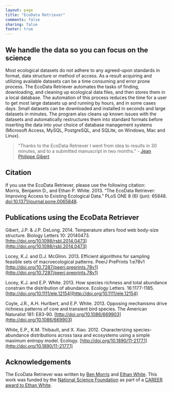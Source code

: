 ```yaml
---
layout: page
title: "EcoData Retriever"
comments: false
sharing: false
footer: true
--- 
```


## We handle the data so you can focus on the science

Most ecological datasets do not adhere to any agreed-upon standards in
format, data structure or method of access. As a result acquiring and
utilizing available datasets can be a time consuming and error prone
process. The EcoData Retriever automates the tasks of finding,
downloading, and cleaning up ecological data files, and then stores them
in a local database. The automation of this process reduces the time for
a user to get most large datasets up and running by hours, and in some
cases days. Small datasets can be downloaded and installed in seconds
and large datasets in minutes. The program also cleans up known issues
with the datasets and automatically restructures them into standard
formats before inserting the data into your choice of database
management systems (Microsoft Access, MySQL, PostgreSQL, and SQLite, on
Windows, Mac and Linux).

> "Thanks to the EcoData Retriever I went from idea to results in 30 minutes,
> and to a submitted manuscript in two months." - [Jean Philippe Gibert](http://jeanpgibert.weebly.com/)


## Citation

If you use the EcoData Retriever, please use the following citation:  
Morris, Benjamin D., and Ethan P. White. 2013. “The EcoData Retriever:
Improving Access to Existing Ecological Data.” PLoS ONE 8 (6) (jun):
65848.
[doi:10.1371/journal.pone.0065848](http://dx.plos.org/10.1371/journal.pone.0065848).

## Publications using the EcoData Retriever

Gibert, J.P. & J.P. DeLong. 2014. Temperature alters food web body-size
structure. Biology Letters
10: 20140473. [http://doi.org/10.1098/rsbl.2014.0473](http://doi.org/10.1098/rsbl.2014.0473)

Locey, K.J. and D.J. McGlinn. 2013. Efficient algorithms for sampling feasible sets of
macroecological patterns. PeerJ PrePrints 1:e78v1
[http://doi.org/10.7287/peerj.preprints.78v1](http://doi.org/10.7287/peerj.preprints.78v1)

Locey, K.J. and E.P. White. 2013. How species richness and total abundance
constrain the distribution of abundance. Ecology
Letters. 16:1177-1185. [http://doi.org/10.1111/ele.12154](http://doi.org/10.1111/ele.12154)

Coyle, J.R., A.H. Hurlbert, and E.P. White. 2013. Opposing mechanisms
drive richness patterns of core and transient bird species. The American
Naturalist 181: E83-90.
[http://doi.org/10.1086/669903](http://doi.org/10.1086/669903)

White, E.P., K.M. Thibault, and X. Xiao. 2012. Characterizing
species-abundance distributions across taxa and ecosystems using a
simple maximum entropy model. Ecology.
[http://doi.org/10.1890/11-2177.1](http://doi.org/10.1890/11-2177.1)

## Acknowledgements

The EcoData Retriever was written by [Ben Morris](http://www.bendmorris.com) and 
[Ethan White](http://whitelab.weecology.org). This work was funded by the 
[National Science Foundation](http://nsf.gov/) as part of a [CAREER award to 
Ethan White](http://nsf.gov/awardsearch/showAward.do?AwardNumber=0953694).
